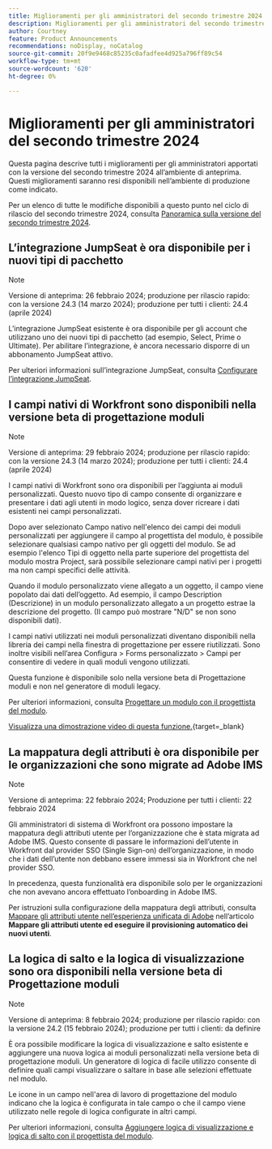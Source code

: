 ```yaml
---
title: Miglioramenti per gli amministratori del secondo trimestre 2024
description: Miglioramenti per gli amministratori del secondo trimestre 2024
author: Courtney
feature: Product Announcements
recommendations: noDisplay, noCatalog
source-git-commit: 20f9e9468c85235c0afadfee4d925a796ff89c54
workflow-type: tm+mt
source-wordcount: '620'
ht-degree: 0%

---
```


# Miglioramenti per gli amministratori del secondo trimestre 2024

Questa pagina descrive tutti i miglioramenti per gli amministratori apportati con la versione del secondo trimestre 2024 all’ambiente di anteprima. Questi miglioramenti saranno resi disponibili nell’ambiente di produzione come indicato.

Per un elenco di tutte le modifiche disponibili a questo punto nel ciclo di rilascio del secondo trimestre 2024, consulta [Panoramica sulla versione del secondo trimestre 2024](/help/quicksilver/product-announcements/product-releases/24-q2-release-activity/24-q2-release-overview.md).

## L’integrazione JumpSeat è ora disponibile per i nuovi tipi di pacchetto

>[!NOTE]
>
>Versione di anteprima: 26 febbraio 2024; produzione per rilascio rapido: con la versione 24.3 (14 marzo 2024); produzione per tutti i clienti: 24.4 (aprile 2024)

L’integrazione JumpSeat esistente è ora disponibile per gli account che utilizzano uno dei nuovi tipi di pacchetto (ad esempio, Select, Prime o Ultimate). Per abilitare l’integrazione, è ancora necessario disporre di un abbonamento JumpSeat attivo.

Per ulteriori informazioni sull’integrazione JumpSeat, consulta [Configurare l’integrazione JumpSeat](/help/quicksilver/administration-and-setup/configure-integrations/configure-jumpseat.md).

## I campi nativi di Workfront sono disponibili nella versione beta di progettazione moduli

>[!NOTE]
>
>Versione di anteprima: 29 febbraio 2024; produzione per rilascio rapido: con la versione 24.3 (14 marzo 2024); produzione per tutti i clienti: 24.4 (aprile 2024)

I campi nativi di Workfront sono ora disponibili per l’aggiunta ai moduli personalizzati. Questo nuovo tipo di campo consente di organizzare e presentare i dati agli utenti in modo logico, senza dover ricreare i dati esistenti nei campi personalizzati.

Dopo aver selezionato Campo nativo nell&#39;elenco dei campi dei moduli personalizzati per aggiungere il campo al progettista del modulo, è possibile selezionare qualsiasi campo nativo per gli oggetti del modulo. Se ad esempio l&#39;elenco Tipi di oggetto nella parte superiore del progettista del modulo mostra Project, sarà possibile selezionare campi nativi per i progetti ma non campi specifici delle attività.

Quando il modulo personalizzato viene allegato a un oggetto, il campo viene popolato dai dati dell’oggetto. Ad esempio, il campo Description (Descrizione) in un modulo personalizzato allegato a un progetto estrae la descrizione del progetto. (Il campo può mostrare &quot;N/D&quot; se non sono disponibili dati).

I campi nativi utilizzati nei moduli personalizzati diventano disponibili nella libreria dei campi nella finestra di progettazione per essere riutilizzati. Sono inoltre visibili nell’area Configura > Forms personalizzato > Campi per consentire di vedere in quali moduli vengono utilizzati.

Questa funzione è disponibile solo nella versione beta di Progettazione moduli e non nel generatore di moduli legacy.

Per ulteriori informazioni, consulta [Progettare un modulo con il progettista del modulo](/help/quicksilver/administration-and-setup/customize-workfront/create-manage-custom-forms/form-designer/design-a-form/design-a-form.md).

[Visualizza una dimostrazione video di questa funzione.](https://video.tv.adobe.com/v/3427702/){target=_blank}

## La mappatura degli attributi è ora disponibile per le organizzazioni che sono migrate ad Adobe IMS

>[!NOTE]
>
>Versione di anteprima: 22 febbraio 2024; Produzione per tutti i clienti: 22 febbraio 2024

Gli amministratori di sistema di Workfront ora possono impostare la mappatura degli attributi utente per l’organizzazione che è stata migrata ad Adobe IMS. Questo consente di passare le informazioni dell’utente in Workfront dal provider SSO (Single Sign-on) dell’organizzazione, in modo che i dati dell’utente non debbano essere immessi sia in Workfront che nel provider SSO.

In precedenza, questa funzionalità era disponibile solo per le organizzazioni che non avevano ancora effettuato l’onboarding in Adobe IMS.

Per istruzioni sulla configurazione della mappatura degli attributi, consulta [Mappare gli attributi utente nell’esperienza unificata di Adobe](/help/quicksilver/administration-and-setup/add-users/create-and-manage-users/map-user-attributes.md#map-user-attributes-in-the-adobe-unified-experience) nell’articolo **Mappare gli attributi utente ed eseguire il provisioning automatico dei nuovi utenti**.

## La logica di salto e la logica di visualizzazione sono ora disponibili nella versione beta di Progettazione moduli

>[!NOTE]
>
>Versione di anteprima: 8 febbraio 2024; produzione per rilascio rapido: con la versione 24.2 (15 febbraio 2024); produzione per tutti i clienti: da definire

È ora possibile modificare la logica di visualizzazione e salto esistente e aggiungere una nuova logica ai moduli personalizzati nella versione beta di progettazione moduli. Un generatore di logica di facile utilizzo consente di definire quali campi visualizzare o saltare in base alle selezioni effettuate nel modulo.

Le icone in un campo nell&#39;area di lavoro di progettazione del modulo indicano che la logica è configurata in tale campo o che il campo viene utilizzato nelle regole di logica configurate in altri campi.

Per ulteriori informazioni, consulta [Aggiungere logica di visualizzazione e logica di salto con il progettista del modulo](/help/quicksilver/administration-and-setup/customize-workfront/create-manage-custom-forms/form-designer/design-a-form/display-skip-logic-form-designer.md).